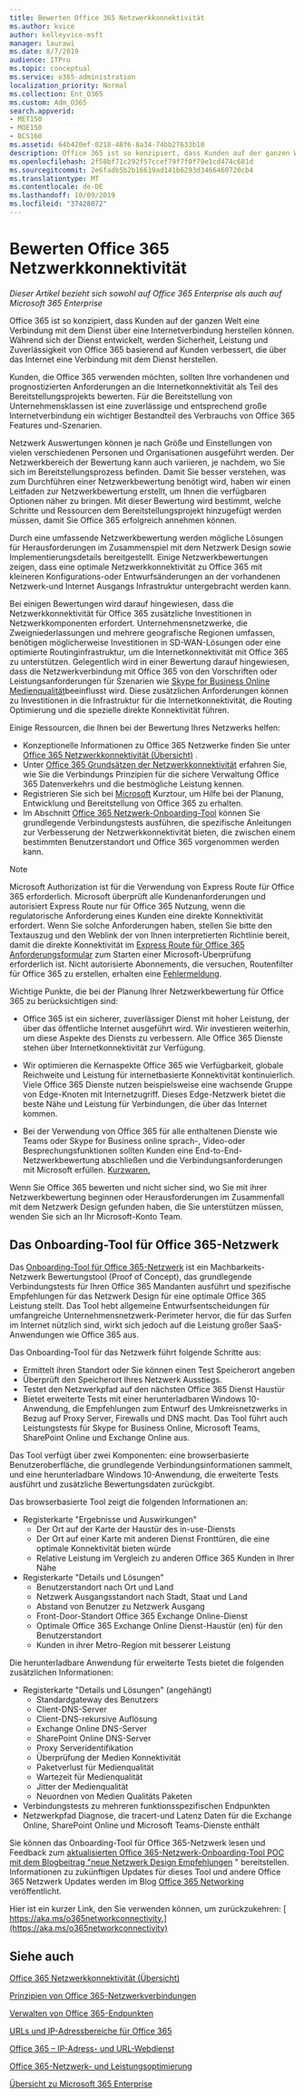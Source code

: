 ```yaml
---
title: Bewerten Office 365 Netzwerkkonnektivität
ms.author: kvice
author: kelleyvice-msft
manager: laurawi
ms.date: 8/7/2019
audience: ITPro
ms.topic: conceptual
ms.service: o365-administration
localization_priority: Normal
ms.collection: Ent_O365
ms.custom: Adm_O365
search.appverid:
- MET150
- MOE150
- BCS160
ms.assetid: 64b420ef-0218-48f6-8a34-74bb27633b10
description: Office 365 ist so konzipiert, dass Kunden auf der ganzen Welt eine Verbindung mit dem Dienst über eine Internetverbindung herstellen können. Während sich der Dienst entwickelt, werden Sicherheit, Leistung und Zuverlässigkeit von Office 365 basierend auf Kunden verbessert, die über das Internet eine Verbindung mit dem Dienst herstellen.
ms.openlocfilehash: 2f58bf71c292f57ccef79f7f0f79e1cd474c681d
ms.sourcegitcommit: 2e6fadb5b2b16619ad141b6293d3466460720cb4
ms.translationtype: MT
ms.contentlocale: de-DE
ms.lasthandoff: 10/09/2019
ms.locfileid: "37428072"
---
```

# <a name="assessing-office-365-network-connectivity"></a>Bewerten Office 365 Netzwerkkonnektivität

*Dieser Artikel bezieht sich sowohl auf Office 365 Enterprise als auch auf Microsoft 365 Enterprise*

Office 365 ist so konzipiert, dass Kunden auf der ganzen Welt eine Verbindung mit dem Dienst über eine Internetverbindung herstellen können. Während sich der Dienst entwickelt, werden Sicherheit, Leistung und Zuverlässigkeit von Office 365 basierend auf Kunden verbessert, die über das Internet eine Verbindung mit dem Dienst herstellen.
  
Kunden, die Office 365 verwenden möchten, sollten Ihre vorhandenen und prognostizierten Anforderungen an die Internetkonnektivität als Teil des Bereitstellungsprojekts bewerten. Für die Bereitstellung von Unternehmensklassen ist eine zuverlässige und entsprechend große Internetverbindung ein wichtiger Bestandteil des Verbrauchs von Office 365 Features und-Szenarien.
  
Netzwerk Auswertungen können je nach Größe und Einstellungen von vielen verschiedenen Personen und Organisationen ausgeführt werden. Der Netzwerkbereich der Bewertung kann auch variieren, je nachdem, wo Sie sich im Bereitstellungsprozess befinden. Damit Sie besser verstehen, was zum Durchführen einer Netzwerkbewertung benötigt wird, haben wir einen Leitfaden zur Netzwerkbewertung erstellt, um Ihnen die verfügbaren Optionen näher zu bringen. Mit dieser Bewertung wird bestimmt, welche Schritte und Ressourcen dem Bereitstellungsprojekt hinzugefügt werden müssen, damit Sie Office 365 erfolgreich annehmen können.
  
Durch eine umfassende Netzwerkbewertung werden mögliche Lösungen für Herausforderungen im Zusammenspiel mit dem Netzwerk Design sowie Implementierungsdetails bereitgestellt. Einige Netzwerkbewertungen zeigen, dass eine optimale Netzwerkkonnektivität zu Office 365 mit kleineren Konfigurations-oder Entwurfsänderungen an der vorhandenen Netzwerk-und Internet Ausgangs Infrastruktur untergebracht werden kann.

Bei einigen Bewertungen wird darauf hingewiesen, dass die Netzwerkkonnektivität für Office 365 zusätzliche Investitionen in Netzwerkkomponenten erfordert. Unternehmensnetzwerke, die Zweigniederlassungen und mehrere geografische Regionen umfassen, benötigen möglicherweise Investitionen in SD-WAN-Lösungen oder eine optimierte Routinginfrastruktur, um die Internetkonnektivität mit Office 365 zu unterstützen. Gelegentlich wird in einer Bewertung darauf hingewiesen, dass die Netzwerkverbindung mit Office 365 von den Vorschriften oder Leistungsanforderungen für Szenarien wie [Skype for Business Online Medienqualität](https://support.office.com/article/Media-Quality-and-Network-Connectivity-Performance-in-Skype-for-Business-Online-5fe3e01b-34cf-44e0-b897-b0b2a83f0917)beeinflusst wird. Diese zusätzlichen Anforderungen können zu Investitionen in die Infrastruktur für die Internetkonnektivität, die Routing Optimierung und die spezielle direkte Konnektivität führen.

Einige Ressourcen, die Ihnen bei der Bewertung Ihres Netzwerks helfen:

- Konzeptionelle Informationen zu Office 365 Netzwerke finden Sie unter [Office 365 Netzwerkkonnektivität (Übersicht)](office-365-networking-overview.md) .
- Unter [Office 365 Grundsätzen der Netzwerkkonnektivität](https://aka.ms/o365networkingprinciples) erfahren Sie, wie Sie die Verbindungs Prinzipien für die sichere Verwaltung Office 365 Datenverkehrs und die bestmögliche Leistung kennen.
- Registrieren Sie sich bei [Microsoft](https://www.microsoft.com/en-us/fasttrack) Kurztour, um Hilfe bei der Planung, Entwicklung und Bereitstellung von Office 365 zu erhalten. 
- Im Abschnitt [Office 365 Netzwerk-Onboarding-Tool](assessing-network-connectivity.md#the-office-365-network-onboarding-tool) können Sie grundlegende Verbindungstests ausführen, die spezifische Anleitungen zur Verbesserung der Netzwerkkonnektivität bieten, die zwischen einem bestimmten Benutzerstandort und Office 365 vorgenommen werden kann.

> [!NOTE]
> Microsoft Authorization ist für die Verwendung von Express Route für Office 365 erforderlich. Microsoft überprüft alle Kundenanforderungen und autorisiert Express Route nur für Office 365 Nutzung, wenn die regulatorische Anforderung eines Kunden eine direkte Konnektivität erfordert. Wenn Sie solche Anforderungen haben, stellen Sie bitte den Textauszug und den Weblink der von Ihnen interpretierten Richtlinie bereit, damit die direkte Konnektivität im [Express Route für Office 365 Anforderungsformular](https://aka.ms/O365ERReview) zum Starten einer Microsoft-Überprüfung erforderlich ist. Nicht autorisierte Abonnements, die versuchen, Routenfilter für Office 365 zu erstellen, erhalten eine [Fehlermeldung](https://support.microsoft.com/kb/3181709).
  
Wichtige Punkte, die bei der Planung Ihrer Netzwerkbewertung für Office 365 zu berücksichtigen sind:
  
- Office 365 ist ein sicherer, zuverlässiger Dienst mit hoher Leistung, der über das öffentliche Internet ausgeführt wird. Wir investieren weiterhin, um diese Aspekte des Diensts zu verbessern. Alle Office 365 Dienste stehen über Internetkonnektivität zur Verfügung.

- Wir optimieren die Kernaspekte Office 365 wie Verfügbarkeit, globale Reichweite und Leistung für internetbasierte Konnektivität kontinuierlich. Viele Office 365 Dienste nutzen beispielsweise eine wachsende Gruppe von Edge-Knoten mit Internetzugriff. Dieses Edge-Netzwerk bietet die beste Nähe und Leistung für Verbindungen, die über das Internet kommen.

- Bei der Verwendung von Office 365 für alle enthaltenen Dienste wie Teams oder Skype for Business online sprach-, Video-oder Besprechungsfunktionen sollten Kunden eine End-to-End-Netzwerkbewertung abschließen und die Verbindungsanforderungen mit Microsoft erfüllen. [ Kurzwaren.](https://www.microsoft.com/en-us/fasttrack)

Wenn Sie Office 365 bewerten und nicht sicher sind, wo Sie mit ihrer Netzwerkbewertung beginnen oder Herausforderungen im Zusammenfall mit dem Netzwerk Design gefunden haben, die Sie unterstützen müssen, wenden Sie sich an Ihr Microsoft-Konto Team.

## <a name="the-office-365-network-onboarding-tool"></a>Das Onboarding-Tool für Office 365-Netzwerk

Das [Onboarding-Tool für Office 365-Netzwerk](https://aka.ms/netonboard) ist ein Machbarkeits-Netzwerk Bewertungstool (Proof of Concept), das grundlegende Verbindungstests für Ihren Office 365 Mandanten ausführt und spezifische Empfehlungen für das Netzwerk Design für eine optimale Office 365 Leistung stellt. Das Tool hebt allgemeine Entwurfsentscheidungen für umfangreiche Unternehmensnetzwerk-Perimeter hervor, die für das Surfen im Internet nützlich sind, wirkt sich jedoch auf die Leistung großer SaaS-Anwendungen wie Office 365 aus.

Das Onboarding-Tool für das Netzwerk führt folgende Schritte aus:

- Ermittelt ihren Standort oder Sie können einen Test Speicherort angeben
- Überprüft den Speicherort Ihres Netzwerk Ausstiegs.
- Testet den Netzwerkpfad auf den nächsten Office 365 Dienst Haustür
- Bietet erweiterte Tests mit einer herunterladbaren Windows 10-Anwendung, die Empfehlungen zum Entwurf des Umkreisnetzwerks in Bezug auf Proxy Server, Firewalls und DNS macht. Das Tool führt auch Leistungstests für Skype for Business Online, Microsoft Teams, SharePoint Online und Exchange Online aus.

Das Tool verfügt über zwei Komponenten: eine browserbasierte Benutzeroberfläche, die grundlegende Verbindungsinformationen sammelt, und eine herunterladbare Windows 10-Anwendung, die erweiterte Tests ausführt und zusätzliche Bewertungsdaten zurückgibt.

Das browserbasierte Tool zeigt die folgenden Informationen an:

- Registerkarte "Ergebnisse und Auswirkungen"
  - Der Ort auf der Karte der Haustür des in-use-Diensts
  - Der Ort auf einer Karte mit anderen Dienst Fronttüren, die eine optimale Konnektivität bieten würde
  - Relative Leistung im Vergleich zu anderen Office 365 Kunden in Ihrer Nähe
- Registerkarte "Details und Lösungen"
  - Benutzerstandort nach Ort und Land
  - Netzwerk Ausgangsstandort nach Stadt, Staat und Land
  - Abstand von Benutzer zu Netzwerk Ausgang
  - Front-Door-Standort Office 365 Exchange Online-Dienst
  - Optimale Office 365 Exchange Online Dienst-Haustür (en) für den Benutzerstandort
  - Kunden in ihrer Metro-Region mit besserer Leistung

Die herunterladbare Anwendung für erweiterte Tests bietet die folgenden zusätzlichen Informationen:

- Registerkarte "Details und Lösungen" (angehängt)
  - Standardgateway des Benutzers
  - Client-DNS-Server
  - Client-DNS-rekursive Auflösung
  - Exchange Online DNS-Server
  - SharePoint Online DNS-Server
  - Proxy Serveridentifikation
  - Überprüfung der Medien Konnektivität
  - Paketverlust für Medienqualität
  - Wartezeit für Medienqualität
  - Jitter der Medienqualität
  - Neuordnen von Medien Qualitäts Paketen
- Verbindungstests zu mehreren funktionsspezifischen Endpunkten
- Netzwerkpfad Diagnose, die tracert-und Latenz Daten für die Exchange Online, SharePoint Online und Microsoft Teams-Dienste enthält

Sie können das Onboarding-Tool für Office 365-Netzwerk lesen und Feedback zum [aktualisierten Office 365-Netzwerk-Onboarding-Tool POC mit dem Blogbeitrag "neue Netzwerk Design Empfehlungen](https://techcommunity.microsoft.com/t5/Office-365-Networking/Updated-Office-365-Network-Onboarding-Tool-POC-with-new-network/m-p/711130#M130) " bereitstellen. Informationen zu zukünftigen Updates für dieses Tool und andere Office 365 Netzwerk Updates werden im Blog [Office 365 Networking](https://techcommunity.microsoft.com/t5/Office-365-Networking/bd-p/Office365Networking) veröffentlicht.
  
Hier ist ein kurzer Link, den Sie verwenden können, um zurückzukehren: [ https://aka.ms/o365networkconnectivity.](https://aka.ms/o365networkconnectivity)
  
## <a name="see-also"></a>Siehe auch

[Office 365 Netzwerkkonnektivität (Übersicht)](office-365-networking-overview.md)

[Prinzipien von Office 365-Netzwerkverbindungen](https://aka.ms/o365networkingprinciples)

[Verwalten von Office 365-Endpunkten](managing-office-365-endpoints.md)

[URLs und IP-Adressbereiche für Office 365](urls-and-ip-address-ranges.md)

[Office 365 – IP-Adress- und URL-Webdienst](office-365-ip-web-service.md)

[Office 365-Netzwerk- und Leistungsoptimierung](network-planning-and-performance.md)

[Übersicht zu Microsoft 365 Enterprise](https://docs.microsoft.com/microsoft-365/enterprise/microsoft-365-overview)
